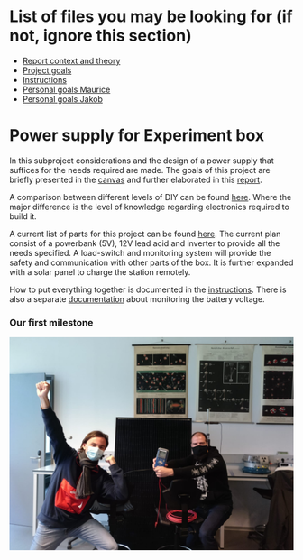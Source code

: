 # List of files you may be looking for (if not, ignore this section)
- [Report context and theory](./documentation/report_context_theory.md)
- [Project goals](./documentation/project_foals.md)
- [Instructions](./documentation/Instructions.md)
- [Personal goals Maurice](./documentation/Personal_Goals_Maurice.md)
- [Personal goals Jakob](./documentation/personal_goals_jakob.md)

# Power supply for Experiment box

In this subproject considerations and the design of a power supply that suffices for the needs required are made.
The goals of this project are briefly presented in the [canvas](./documentation/project_canvas_ps.pptx) and further elaborated in this [report](./documentation/report_context_theory.md).

A comparison between different levels of DIY can be found [here](./documentation/Comparison_powerbank_DIY.md).
Where the major difference is the level of knowledge regarding electronics required to build it.

A current list of parts for this project can be found [here](./documentation/list_of_components.md).
The current plan consist of a powerbank (5V), 12V lead acid and inverter to provide all the needs specified.
A load-switch and monitoring system will provide the safety and communication with other parts of the box.
It is further expanded with a solar panel to charge the station remotely.

How to put everything together is documented in the [instructions](./documentation/Instructions.md). 
There is also a separate [documentation](-/documentation/Arduino/Arduino_Instructions.md) about monitoring the battery voltage.

### Our first milestone
![milestone](./documentation/images/milestone.jpeg)
